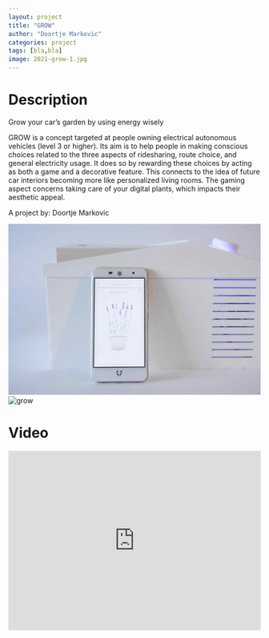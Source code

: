 ```yaml
---
layout: project
title: "GROW"
author: "Doortje Markovic"
categories: project
tags: [bla,bla]
image: 2021-grow-1.jpg
---
```


# Description
Grow your car’s garden by using energy wisely

GROW is a concept targeted at people owning electrical autonomous vehicles (level 3 or higher). Its aim is to help people in making conscious choices related to the three aspects of ridesharing, route choice, and general electricity usage. It does so by rewarding these choices by acting as both a game and a decorative feature. This connects to the idea of future car interiors becoming more like personalized living rooms. The gaming aspect concerns taking care of your digital plants, which impacts their aesthetic appeal.

A project by: Doortje Markovic

![grow](/assets/img/2021-grow-2.jpg)
![grow](/assets/img/2021-grow-3.jpg)

# Video
<iframe style="display:inline-block; border:0px solid #FFF; width: 100%; height: 358px" src="https://www.youtube.com/embed/CAyWN9ba9J8?playlist=CAyWN9ba9J8&loop=1&autoplay=1&mute=1" frameborder="0" allowfullscreen></iframe>
